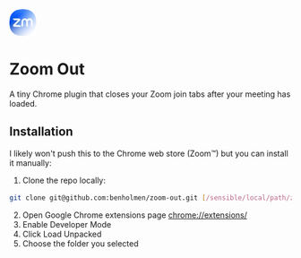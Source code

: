 <img src="icons/icon48.png" alt="Zoom logo fading out">

# Zoom Out

A tiny Chrome plugin that closes your Zoom join tabs after your meeting has loaded.

## Installation
I likely won't push this to the Chrome web store (Zoom™) but you can install it manually:

1. Clone the repo locally:
```sh
git clone git@github.com:benholmen/zoom-out.git [/sensible/local/path/zoom-out]
```
2. Open Google Chrome extensions page <a href="chrome://extensions/">chrome://extensions/</a>
3. Enable Developer Mode
4. Click Load Unpacked
5. Choose the folder you selected
